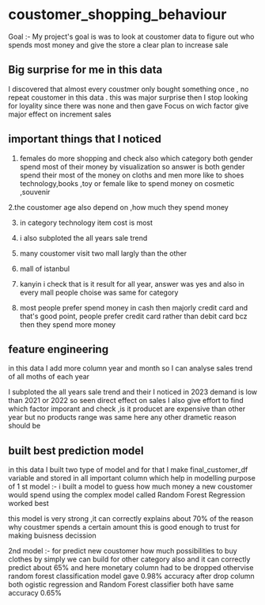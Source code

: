 # coustomer_shopping_behaviour
Goal :-
 My project's goal is was to look at coustomer data to figure out who spends most money and give the store a clear plan to increase sale 

## Big surprise for me in this data 
 I discovered that almost every coustmer only bought something once , no repeat coustomer in this data . this was major surprise 
then 
I stop looking for loyality since there was none and then gave Focus on wich factor give major effect on increment sales

## important things that I noticed 
1. females do more shopping and check also which category both gender spend most of their money by visualization 
so answer is both gender spend their most of the money on cloths and men more like to shoes technology,books ,toy or female like to spend money on cosmetic ,souvenir

2.the coustomer age also depend on ,how much they spend money 

3. in category technology item cost is most 

 4. i also subploted the all years sale trend 

5. many coustomer visit two mall largly than the other 
1. mall of istanbul
2. kanyin 
i check that is it result for all year, answer was yes and also in every mall people choise was same for category 

6. most people prefer spend money in cash 
then majorly credit card 
and that's good point, people prefer credit card rather than debit card 
bcz then they spend more money 

## feature engineering 
 in this data I add more column year and month so I can analyse sales trend of all moths of each year

I  subploted the all years sale trend and their I noticed in 2023 demand is low than 2021 or 2022
so seen direct effect on sales I also give effort to find which factor imporant and check ,is it producet are expensive than other year but no products range was same here any other drametic reason should be

## built best prediction model 
in this data I built two type of model and for that I make final_customer_df variable and stored in all important column which help in modelling 
purpose of 1 st model :- 
i built a model to guess how much money a new coustomer would spend 
using the complex model called Random Forest Regression worked best

this model is very strong ,it can correctly explains about 70% of the reason why coustmer spends a certain amount this is good enough to trust for making buisness decission 

2nd model :- for predict new coustomer how much possibilities to buy clothes by simply we can build for other category also 
and it can correctly predict about 65% and here monetary column had to be dropped othervise random forest classification model gave 0.98% accuracy after drop column 
both ogistic regression  and Random Forest classifier both have same accuracy 0.65%


